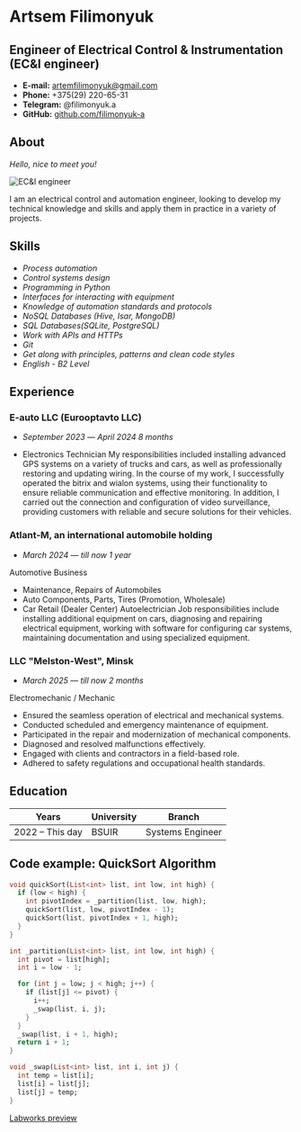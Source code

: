 
# Artsem Filimonyuk

## Engineer of Electrical Control & Instrumentation (EC&I engineer)

- **E-mail:** artemfilimonyuk@gmail.com    
- **Phone:** +375(29) 220-65-31
- **Telegram:** @filimonyuk.a
- **GitHub:** [github.com/filimonyuk-a](https://github.com/filimonyuk-a)

## About

_Hello, nice to meet you!_

![EC&I engineer](image.png)




I am an electrical control and automation engineer, looking to develop my technical knowledge and skills and apply them in practice in a variety of projects.

## Skills


- _Process automation_
- _Control systems design_
- _Programming in Python_
- _Interfaces for interacting with equipment_
- _Knowledge of automation standards and protocols_
- _NoSQL Databases (Hive, Isar, MongoDB)_
- _SQL Databases(SQLite, PostgreSQL)_
- _Work with APIs and HTTPs_
- _Git_
- _Get along with principles, patterns and clean code styles_
- _English_ - _B2 Level_


## Experience

### E-auto LLC (Eurooptavto LLC)
- _September 2023_ —
_April 2024
8 months_

- Electronics Technician
  My responsibilities included installing advanced GPS systems on a variety of trucks and cars, as
well as professionally restoring and updating wiring. In the course of my work, I successfully
operated the bitrix and wialon systems, using their functionality to ensure reliable communication
and effective monitoring. In addition, I carried out the connection and configuration of video
surveillance, providing customers with reliable and secure solutions for their vehicles.

### Atlant-M, an international automobile holding
- _March 2024_ —
_till now 
1 year_


Automotive Business
- Maintenance, Repairs of Automobiles
- Auto Components, Parts, Tires (Promotion, Wholesale)
- Car Retail (Dealer Center)
Autoelectrician
Job responsibilities include installing additional equipment on cars, diagnosing and repairing
electrical equipment, working with software for configuring car systems, maintaining
documentation and using specialized equipment.


### LLC "Melston-West", Minsk
- _March 2025_ —
_till now 
2 months_


Electromechanic / Mechanic  
- Ensured the seamless operation of electrical and mechanical systems.
- Conducted scheduled and emergency maintenance of equipment.
- Participated in the repair and modernization of mechanical components.
- Diagnosed and resolved malfunctions effectively.
- Engaged with clients and contractors in a field-based role.
- Adhered to safety regulations and occupational health standards.

## Education

| Years            | University        | Branch                |
| ---------------- | ----------------- | --------------------- |
| 2022 – This day  | BSUIR             | Systems Engineer      |

## Code example: QuickSort Algorithm 

```Dart
void quickSort(List<int> list, int low, int high) {
  if (low < high) {
    int pivotIndex = _partition(list, low, high);
    quickSort(list, low, pivotIndex - 1);
    quickSort(list, pivotIndex + 1, high);
  }
}

int _partition(List<int> list, int low, int high) {
  int pivot = list[high];
  int i = low - 1;

  for (int j = low; j < high; j++) {
    if (list[j] <= pivot) {
      i++;
      _swap(list, i, j);
    }
  }
  _swap(list, i + 1, high);
  return i + 1;
}

void _swap(List<int> list, int i, int j) {
  int temp = list[i];
  list[i] = list[j];
  list[j] = temp;
}

```

[Labworks preview](https://filimonyuk-a.github.io/EVT/)
